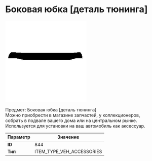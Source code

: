 # Боковая юбка [деталь тюнинга]

![Item Image](../img/844.webp?raw=true)

Предмет: Боковая юбка [деталь тюнинга]<br>Можно приобрести в магазине запчастей, у коллекционеров,<br>собрать в подвале вашего дома или на центральном рынке.<br>Используется для установки на ваш автомобиль как аксессуар.


| Параметр | Значение |
|----------|----------|
| **ID** | 844 |
| **Тип** | ITEM_TYPE_VEH_ACCESSORIES |

